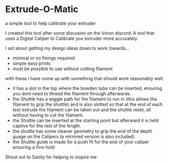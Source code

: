 # Extrude-O-Matic
a simple tool to help calibrate your extruder

I created this tool after some discusion on the Voron discord.
A tool that uses a Digital Caliper to Calibrate you extruder more accurately.

I set about getting my design ideas down to work towards...
- minimal or no fixings required
- simple easy prints
- must be possible to use without cutting filament

with these i have come up with something that should work reasonably well.
- it has a slot in the top where the bowden tube can be inserted, ensuring you dont need to thread the filament through afterwards.
- the Shuttle has a wiggle path for the filament to run in (this allows the filament to grip the shuttle) and is also slotted so that at the end of each test extrude the filament can be taken out and the shuttle reset, all without having to cut the filament.
- the Shuttle can be inserted at the starting point but afterward it is held captive for the rest of the length.
- the shuttle has some cleaver geometry to grip the end of the depth guage on the Calipers (a mirrored version is also included)
- the Shuttle guide is made for a push fit for the end of your caliper ensuring a firm hold

Shout out to Sanity for helping to inspire me
